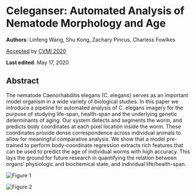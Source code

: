 # Celeganser: Automated Analysis of Nematode Morphology and Age
**Authors**: Linfeng Wang, Shu Kong, Zachary Pincus, Charless Fowlkes

[Accepted](https://cvmi2020.github.io/accepted.html)  by [ CVMI 2020](https://cvmi2020.github.io/index.html)

**Last edited**: May 17, 2020

## Abstract
The nematode Caenorhabditis elegans (C. elegans) serves as an important model organism in a wide variety of biological studies. In this paper we introduce a pipeline for automated analysis of C. elegans imagery for the purpose of studying life-span, health-span and the underlying genetic determinants of aging. Our system detects and segments the worm, and predicts body coordinates at each pixel location inside the worm. These coordinates provide dense correspondence across individual animals to allow for meaningful comparative analysis. We show that a model pre-trained to perform body-coordinate regression extracts rich features that can be used to predict the age of individual worms with high accuracy. This lays the ground for future research in quantifying the relation between organs’ physiologic and biochemical state, and individual life/health-span.

![Figure 1](./tmp/splash_fig.png "display")

![Figure 2](./tmp/splash_fig.png "display")
